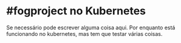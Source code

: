 #fogproject no Kubernetes
======
Se necessário pode escrever alguma coisa aqui. Por enquanto
está funcionando no kubernetes, mas tem que testar várias coisas.
